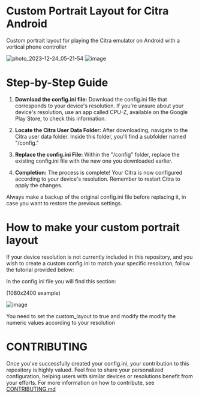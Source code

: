 # Custom Portrait Layout for Citra Android
Custom portrait layout for playing the Citra emulator on Android with a vertical phone controller

![photo_2023-12-24_05-21-54](https://github.com/gustavommcv/CustomPortraitLayout/assets/88604190/b6b6b307-9397-4372-b7e3-58e59d3c3901) ![image](https://github.com/gustavommcv/CustomPortraitLayout/assets/88604190/9a772d0b-83cf-4f64-8797-ea478d40bf86)


# Step-by-Step Guide

1. **Download the config.ini file:**
   Download the config.ini file that corresponds to your device's resolution. If you're unsure about your device's resolution, use an app called CPU-Z, available on the Google Play Store, to check this information.

2. **Locate the Citra User Data Folder:**
   After downloading, navigate to the Citra user data folder. Inside this folder, you'll find a subfolder named "/config."

3. **Replace the config.ini File:**
   Within the "/config" folder, replace the existing config.ini file with the new one you downloaded earlier.

4. **Completion:**
   The process is complete! Your Citra is now configured according to your device's resolution. Remember to restart Citra to apply the changes.

Always make a backup of the original config.ini file before replacing it, in case you want to restore the previous settings.

# How to make your custom portrait layout
If your device resolution is not currently included in this repository, and you wish to create a custom config.ini to match your specific resolution, follow the tutorial provided below:

In the config.ini file you will find this section:

(1080x2400 example)

![image](https://github.com/gustavommcv/CustomPortraitLayout/assets/88604190/faa132d6-d192-4a4c-82d9-7c7ea905acba)

You need to set the custom_layout to true and modify the modify the numeric values according to your resolution

# CONTRIBUTING

Once you've successfully created your config.ini, your contribution to this repository is highly valued. Feel free to share your personalized configuration, helping users with similar devices or resolutions benefit from your efforts. For more information on how to contribute, see [CONTRIBUTING.md](https://github.com/gustavommcv/CustomPortraitLayout/blob/main/CONTRIBUTING.md)
